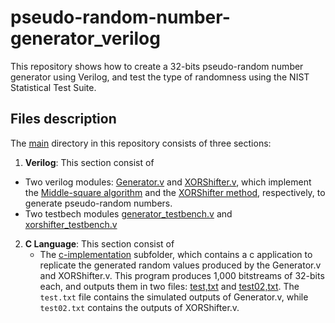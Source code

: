 # pseudo-random-number-generator_verilog
This repository shows how to create a 32-bits pseudo-random number generator using Verilog, and test the type of randomness using the NIST Statistical Test Suite.

## Files description

The [main](main/) directory in this repository consists of three sections:
1. **Verilog**: This section consist of
  - Two verilog modules: [Generator.v](main/verilog/Generator.v) and [XORShifter.v](main/verilog/XORShifter.v), which implement the [Middle-square algorithm](https://en.wikipedia.org/wiki/Middle-square_method) and the [XORShifter method](https://en.wikipedia.org/wiki/Xorshift), respectively, to generate pseudo-random numbers.
  - Two testbech modules [generator_testbench.v](main/verilog/generator_testbench.v) and [xorshifter_testbench.v](main/verilog/xorshifter_testbench.v)
2. **C Language**: This section consist of
    - The [c-implementation](main/c-implementation) subfolder, which contains a c application to replicate the generated random values produced by the Generator.v and XORShifter.v. This program produces 1,000 bitstreams of 32-bits each, and outputs them in two files: [test,txt](main/c-implementation/test.txt) and [test02,txt](main/c-implementation/test02.txt). The `test.txt` file contains the simulated outputs of Generator.v, while `test02.txt` contains the outputs of XORShifter.v.
